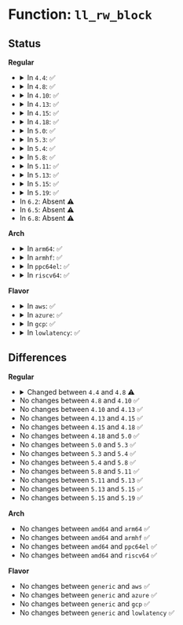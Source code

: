 # Function: <code>ll_rw_block</code>

## Status
<b>Regular</b>
<ul>
<li>
<details>
<summary>In <code>4.4</code>: ✅</summary>

```c
void ll_rw_block(int rw, int nr, struct buffer_head **bhs);
```

**Collision:** Unique Global

**Inline:** No

**Transformation:** False

**Instances:**

```
In fs/buffer.c (ffffffff81244f90)
Location: fs/buffer.c:3086
Inline: False
Direct callers:
  - fs/buffer.c:write_boundary_block
  - fs/buffer.c:__breadahead
  - fs/buffer.c:__block_write_begin
  - fs/buffer.c:block_truncate_page
  - fs/ext4/inode.c:ext4_block_write_begin
  - fs/ext4/inode.c:ext4_block_zero_page_range
  - fs/ext4/inode.c:ext4_bread
  - fs/ext4/namei.c:ext4_find_entry
  - fs/ext4/super.c:ext4_load_journal
  - fs/jbd2/recovery.c:jread
  - fs/jbd2/recovery.c:jread
  - fs/jbd2/journal.c:journal_get_superblock
```
**Symbols:**

```
ffffffff81244f90-ffffffff8124502b: ll_rw_block (STB_GLOBAL)
```
</details>
</li>
<li>
<details>
<summary>In <code>4.8</code>: ✅</summary>

```c
void ll_rw_block(int op, int op_flags, int nr, struct buffer_head **bhs);
```

**Collision:** Unique Global

**Inline:** No

**Transformation:** False

**Instances:**

```
In fs/buffer.c (ffffffff8126db60)
Location: fs/buffer.c:3145
Inline: False
Direct callers:
  - fs/buffer.c:block_truncate_page
  - fs/buffer.c:__block_write_begin_int
  - fs/buffer.c:__breadahead
  - fs/buffer.c:write_boundary_block
  - fs/ext4/inode.c:ext4_block_zero_page_range
  - fs/ext4/inode.c:ext4_block_write_begin
  - fs/ext4/inode.c:ext4_bread
  - fs/ext4/namei.c:ext4_find_entry
  - fs/ext4/super.c:ext4_fill_super
  - fs/jbd2/recovery.c:jread
  - fs/jbd2/recovery.c:jread
  - fs/jbd2/journal.c:journal_get_superblock
  - fs/squashfs/block.c:squashfs_read_data
  - fs/squashfs/block.c:squashfs_read_data
```
**Symbols:**

```
ffffffff8126db60-ffffffff8126dc10: ll_rw_block (STB_GLOBAL)
```
</details>
</li>
<li>
<details>
<summary>In <code>4.10</code>: ✅</summary>

```c
void ll_rw_block(int op, int op_flags, int nr, struct buffer_head **bhs);
```

**Collision:** Unique Global

**Inline:** No

**Transformation:** False

**Instances:**

```
In fs/buffer.c (ffffffff81280db0)
Location: fs/buffer.c:3186
Inline: False
Direct callers:
  - fs/buffer.c:block_truncate_page
  - fs/buffer.c:__block_write_begin_int
  - fs/buffer.c:__breadahead
  - fs/buffer.c:write_boundary_block
  - fs/ext4/inode.c:ext4_block_zero_page_range
  - fs/ext4/inode.c:ext4_block_write_begin
  - fs/ext4/inode.c:ext4_bread
  - fs/ext4/namei.c:ext4_find_entry
  - fs/ext4/super.c:ext4_fill_super
  - fs/jbd2/recovery.c:jread
  - fs/jbd2/recovery.c:jread
  - fs/jbd2/journal.c:journal_get_superblock
  - fs/squashfs/block.c:squashfs_read_data
  - fs/squashfs/block.c:squashfs_read_data
```
**Symbols:**

```
ffffffff81280db0-ffffffff81280e60: ll_rw_block (STB_GLOBAL)
```
</details>
</li>
<li>
<details>
<summary>In <code>4.13</code>: ✅</summary>

```c
void ll_rw_block(int op, int op_flags, int nr, struct buffer_head **bhs);
```

**Collision:** Unique Global

**Inline:** No

**Transformation:** False

**Instances:**

```
In fs/buffer.c (ffffffff8128e690)
Location: fs/buffer.c:3173
Inline: False
Direct callers:
  - fs/buffer.c:block_truncate_page
  - fs/buffer.c:__block_write_begin_int
  - fs/buffer.c:__breadahead
  - fs/buffer.c:write_boundary_block
  - fs/ext4/inode.c:ext4_block_zero_page_range
  - fs/ext4/inode.c:ext4_block_write_begin
  - fs/ext4/inode.c:ext4_bread_batch
  - fs/ext4/inode.c:ext4_bread
  - fs/ext4/super.c:ext4_fill_super
  - fs/jbd2/recovery.c:jread
  - fs/jbd2/recovery.c:jread
  - fs/jbd2/journal.c:journal_get_superblock
  - fs/squashfs/block.c:squashfs_read_data
  - fs/squashfs/block.c:squashfs_read_data
```
**Symbols:**

```
ffffffff8128e690-ffffffff8128e741: ll_rw_block (STB_GLOBAL)
```
</details>
</li>
<li>
<details>
<summary>In <code>4.15</code>: ✅</summary>

```c
void ll_rw_block(int op, int op_flags, int nr, struct buffer_head **bhs);
```

**Collision:** Unique Global

**Inline:** No

**Transformation:** False

**Instances:**

```
In fs/buffer.c (ffffffff812b1280)
Location: fs/buffer.c:3141
Inline: False
Direct callers:
  - fs/buffer.c:block_truncate_page
  - fs/buffer.c:__block_write_begin_int
  - fs/buffer.c:__breadahead
  - fs/buffer.c:write_boundary_block
  - fs/ext4/inode.c:ext4_block_zero_page_range
  - fs/ext4/inode.c:ext4_block_write_begin
  - fs/ext4/inode.c:ext4_bread_batch
  - fs/ext4/inode.c:ext4_bread
  - fs/ext4/super.c:ext4_load_journal
  - fs/jbd2/recovery.c:jread
  - fs/jbd2/recovery.c:jread
  - fs/jbd2/journal.c:journal_get_superblock
  - fs/squashfs/block.c:squashfs_read_data
  - fs/squashfs/block.c:squashfs_read_data
```
**Symbols:**

```
ffffffff812b1280-ffffffff812b1331: ll_rw_block (STB_GLOBAL)
```
</details>
</li>
<li>
<details>
<summary>In <code>4.18</code>: ✅</summary>

```c
void ll_rw_block(int op, int op_flags, int nr, struct buffer_head **bhs);
```

**Collision:** Unique Global

**Inline:** No

**Transformation:** False

**Instances:**

```
In fs/buffer.c (ffffffff812d90e0)
Location: fs/buffer.c:3112
Inline: False
Direct callers:
  - fs/buffer.c:block_truncate_page
  - fs/buffer.c:__block_write_begin_int
  - fs/buffer.c:__breadahead
  - fs/buffer.c:write_boundary_block
  - fs/ext4/inode.c:ext4_block_zero_page_range
  - fs/ext4/inode.c:ext4_block_write_begin
  - fs/ext4/inode.c:ext4_bread_batch
  - fs/ext4/inode.c:ext4_bread
  - fs/ext4/super.c:ext4_load_journal
  - fs/jbd2/recovery.c:jread
  - fs/jbd2/recovery.c:jread
  - fs/jbd2/journal.c:journal_get_superblock
  - fs/squashfs/block.c:squashfs_read_data
  - fs/squashfs/block.c:squashfs_read_data
```
**Symbols:**

```
ffffffff812d90e0-ffffffff812d9195: ll_rw_block (STB_GLOBAL)
```
</details>
</li>
<li>
<details>
<summary>In <code>5.0</code>: ✅</summary>

```c
void ll_rw_block(int op, int op_flags, int nr, struct buffer_head **bhs);
```

**Collision:** Unique Global

**Inline:** No

**Transformation:** False

**Instances:**

```
In fs/buffer.c (ffffffff812ee5b0)
Location: fs/buffer.c:3124
Inline: False
Direct callers:
  - fs/buffer.c:block_truncate_page
  - fs/buffer.c:__block_write_begin_int
  - fs/buffer.c:__breadahead
  - fs/buffer.c:write_boundary_block
  - fs/ext4/inode.c:ext4_block_zero_page_range
  - fs/ext4/inode.c:ext4_block_write_begin
  - fs/ext4/inode.c:ext4_bread_batch
  - fs/ext4/inode.c:ext4_bread
  - fs/ext4/super.c:ext4_load_journal
  - fs/ext4/super.c:ext4_sb_bread
  - fs/jbd2/recovery.c:jread
  - fs/jbd2/recovery.c:jread
  - fs/jbd2/journal.c:journal_get_superblock
  - fs/squashfs/block.c:squashfs_read_data
  - fs/squashfs/block.c:squashfs_read_data
```
**Symbols:**

```
ffffffff812ee5b0-ffffffff812ee665: ll_rw_block (STB_GLOBAL)
```
</details>
</li>
<li>
<details>
<summary>In <code>5.3</code>: ✅</summary>

```c
void ll_rw_block(int op, int op_flags, int nr, struct buffer_head **bhs);
```

**Collision:** Unique Global

**Inline:** No

**Transformation:** False

**Instances:**

```
In fs/buffer.c (ffffffff8130fdb0)
Location: fs/buffer.c:3131
Inline: False
Direct callers:
  - fs/buffer.c:block_truncate_page
  - fs/buffer.c:__block_write_begin_int
  - fs/buffer.c:__breadahead
  - fs/buffer.c:write_boundary_block
  - fs/ext4/inode.c:__ext4_block_zero_page_range
  - fs/ext4/inode.c:ext4_block_write_begin
  - fs/ext4/inode.c:ext4_bread_batch
  - fs/ext4/inode.c:ext4_bread
  - fs/ext4/super.c:ext4_get_dev_journal
  - fs/ext4/super.c:ext4_sb_bread
  - fs/jbd2/recovery.c:jread
  - fs/jbd2/recovery.c:jread
  - fs/jbd2/journal.c:journal_get_superblock
  - fs/squashfs/block.c:squashfs_read_data
  - fs/squashfs/block.c:squashfs_read_data
```
**Symbols:**

```
ffffffff8130fdb0-ffffffff8130fe5e: ll_rw_block (STB_GLOBAL)
```
</details>
</li>
<li>
<details>
<summary>In <code>5.4</code>: ✅</summary>

```c
void ll_rw_block(int op, int op_flags, int nr, struct buffer_head **bhs);
```

**Collision:** Unique Global

**Inline:** No

**Transformation:** False

**Instances:**

```
In fs/buffer.c (ffffffff81322d80)
Location: fs/buffer.c:3108
Inline: False
Direct callers:
  - fs/buffer.c:block_truncate_page
  - fs/buffer.c:__block_write_begin_int
  - fs/buffer.c:__breadahead
  - fs/buffer.c:write_boundary_block
  - fs/ext4/inode.c:__ext4_block_zero_page_range
  - fs/ext4/inode.c:ext4_block_write_begin
  - fs/ext4/inode.c:ext4_bread_batch
  - fs/ext4/inode.c:ext4_bread
  - fs/ext4/super.c:ext4_get_dev_journal
  - fs/ext4/super.c:ext4_sb_bread
  - fs/jbd2/recovery.c:jread
  - fs/jbd2/recovery.c:jread
  - fs/jbd2/journal.c:journal_get_superblock
  - fs/squashfs/block.c:squashfs_read_data
  - fs/squashfs/block.c:squashfs_read_data
```
**Symbols:**

```
ffffffff81322d80-ffffffff81322e2e: ll_rw_block (STB_GLOBAL)
```
</details>
</li>
<li>
<details>
<summary>In <code>5.8</code>: ✅</summary>

```c
void ll_rw_block(int op, int op_flags, int nr, struct buffer_head **bhs);
```

**Collision:** Unique Global

**Inline:** No

**Transformation:** False

**Instances:**

```
In fs/buffer.c (ffffffff8135a230)
Location: fs/buffer.c:3109
Inline: False
Direct callers:
  - fs/buffer.c:block_truncate_page
  - fs/buffer.c:__block_write_begin_int
  - fs/buffer.c:__breadahead_gfp
  - fs/buffer.c:__breadahead
  - fs/buffer.c:write_boundary_block
  - fs/ext4/inode.c:__ext4_block_zero_page_range
  - fs/ext4/inode.c:ext4_block_write_begin
  - fs/ext4/inode.c:ext4_bread_batch
  - fs/ext4/inode.c:ext4_bread
  - fs/ext4/super.c:ext4_get_dev_journal
  - fs/ext4/super.c:ext4_sb_bread
  - fs/jbd2/journal.c:journal_get_superblock
```
**Symbols:**

```
ffffffff8135a230-ffffffff8135a2e7: ll_rw_block (STB_GLOBAL)
```
</details>
</li>
<li>
<details>
<summary>In <code>5.11</code>: ✅</summary>

```c
void ll_rw_block(int op, int op_flags, int nr, struct buffer_head **bhs);
```

**Collision:** Unique Global

**Inline:** No

**Transformation:** False

**Instances:**

```
In fs/buffer.c (ffffffff81368350)
Location: fs/buffer.c:3090
Inline: False
Direct callers:
  - fs/buffer.c:block_truncate_page
  - fs/buffer.c:__block_write_begin_int
  - fs/buffer.c:__breadahead_gfp
  - fs/buffer.c:__breadahead
  - fs/buffer.c:write_boundary_block
  - fs/jbd2/journal.c:journal_get_superblock
```
**Symbols:**

```
ffffffff81368350-ffffffff81368407: ll_rw_block (STB_GLOBAL)
```
</details>
</li>
<li>
<details>
<summary>In <code>5.13</code>: ✅</summary>

```c
void ll_rw_block(int op, int op_flags, int nr, struct buffer_head **bhs);
```

**Collision:** Unique Global

**Inline:** No

**Transformation:** False

**Instances:**

```
In fs/buffer.c (ffffffff8136ef90)
Location: fs/buffer.c:3111
Inline: False
Direct callers:
  - fs/buffer.c:block_truncate_page
  - fs/buffer.c:__block_write_begin_int
  - fs/buffer.c:__breadahead_gfp
  - fs/buffer.c:__breadahead
  - fs/buffer.c:write_boundary_block
  - fs/jbd2/journal.c:journal_get_superblock
```
**Symbols:**

```
ffffffff8136ef90-ffffffff8136f047: ll_rw_block (STB_GLOBAL)
```
</details>
</li>
<li>
<details>
<summary>In <code>5.15</code>: ✅</summary>

```c
void ll_rw_block(int op, int op_flags, int nr, struct buffer_head **bhs);
```

**Collision:** Unique Global

**Inline:** No

**Transformation:** False

**Instances:**

```
In fs/buffer.c (ffffffff813bdbd0)
Location: fs/buffer.c:3090
Inline: False
Direct callers:
  - fs/buffer.c:block_truncate_page
  - fs/buffer.c:__block_write_begin_int
  - fs/buffer.c:__breadahead_gfp
  - fs/buffer.c:__breadahead
  - fs/buffer.c:write_boundary_block
  - fs/jbd2/journal.c:journal_get_superblock
```
**Symbols:**

```
ffffffff813bdbd0-ffffffff813bdc87: ll_rw_block (STB_GLOBAL)
```
</details>
</li>
<li>
<details>
<summary>In <code>5.19</code>: ✅</summary>

```c
void ll_rw_block(int op, int op_flags, int nr, struct buffer_head **bhs);
```

**Collision:** Unique Global

**Inline:** No

**Transformation:** False

**Instances:**

```
In fs/buffer.c (ffffffff81444000)
Location: fs/buffer.c:3075
Inline: False
Direct callers:
  - fs/buffer.c:block_truncate_page
  - fs/buffer.c:__block_write_begin_int
  - fs/buffer.c:__breadahead_gfp
  - fs/buffer.c:__breadahead
  - fs/buffer.c:write_boundary_block
  - fs/jbd2/journal.c:journal_get_superblock
```
**Symbols:**

```
ffffffff81444000-ffffffff814440cc: ll_rw_block (STB_GLOBAL)
```
</details>
</li>
<li>
In <code>6.2</code>: Absent ⚠️
</li>
<li>
In <code>6.5</code>: Absent ⚠️
</li>
<li>
In <code>6.8</code>: Absent ⚠️
</li>
</ul>
<b>Arch</b>
<ul>
<li>
<details>
<summary>In <code>arm64</code>: ✅</summary>

```c
void ll_rw_block(int op, int op_flags, int nr, struct buffer_head **bhs);
```

**Collision:** Unique Global

**Inline:** No

**Transformation:** False

**Instances:**

```
In fs/buffer.c (ffff8000103dbe38)
Location: fs/buffer.c:3108
Inline: False
Direct callers:
  - fs/buffer.c:block_truncate_page
  - fs/buffer.c:__block_write_begin_int
  - fs/buffer.c:__breadahead
  - fs/buffer.c:write_boundary_block
  - fs/ext4/inode.c:__ext4_block_zero_page_range
  - fs/ext4/inode.c:ext4_block_write_begin
  - fs/ext4/inode.c:ext4_bread_batch
  - fs/ext4/inode.c:ext4_bread
  - fs/ext4/super.c:ext4_get_dev_journal
  - fs/ext4/super.c:ext4_sb_bread
  - fs/jbd2/recovery.c:jread
  - fs/jbd2/recovery.c:jread
  - fs/jbd2/journal.c:journal_get_superblock
  - fs/squashfs/block.c:squashfs_read_data
  - fs/squashfs/block.c:squashfs_read_data
```
**Symbols:**

```
ffff8000103dbe38-ffff8000103dbfc0: ll_rw_block (STB_GLOBAL)
```
</details>
</li>
<li>
<details>
<summary>In <code>armhf</code>: ✅</summary>

```c
void ll_rw_block(int op, int op_flags, int nr, struct buffer_head **bhs);
```

**Collision:** Unique Global

**Inline:** No

**Transformation:** False

**Instances:**

```
In fs/buffer.c (c05b51a8)
Location: fs/buffer.c:3108
Inline: False
Direct callers:
  - fs/buffer.c:block_truncate_page
  - fs/buffer.c:__block_write_begin_int
  - fs/buffer.c:__breadahead
  - fs/buffer.c:write_boundary_block
  - fs/ext4/inode.c:__ext4_block_zero_page_range
  - fs/ext4/inode.c:ext4_block_write_begin
  - fs/ext4/inode.c:ext4_bread_batch
  - fs/ext4/inode.c:ext4_bread
  - fs/ext4/super.c:ext4_get_dev_journal
  - fs/ext4/super.c:ext4_sb_bread
  - fs/jbd2/recovery.c:jread
  - fs/jbd2/recovery.c:jread
  - fs/jbd2/journal.c:journal_get_superblock
  - fs/squashfs/block.c:squashfs_read_data
  - fs/squashfs/block.c:squashfs_read_data
  - fs/squashfs/block.c:squashfs_read_data
```
**Symbols:**

```
c05b51a8-c05b52dc: ll_rw_block (STB_GLOBAL)
```
</details>
</li>
<li>
<details>
<summary>In <code>ppc64el</code>: ✅</summary>

```c
void ll_rw_block(int op, int op_flags, int nr, struct buffer_head **bhs);
```

**Collision:** Unique Global

**Inline:** No

**Transformation:** False

**Instances:**

```
In fs/buffer.c (c0000000004e1240)
Location: fs/buffer.c:3108
Inline: False
Direct callers:
  - fs/buffer.c:block_truncate_page
  - fs/buffer.c:__block_write_begin_int
  - fs/buffer.c:__breadahead
  - fs/buffer.c:write_boundary_block
  - fs/ext4/inode.c:__ext4_block_zero_page_range
  - fs/ext4/inode.c:ext4_block_write_begin
  - fs/ext4/inode.c:ext4_bread_batch
  - fs/ext4/inode.c:ext4_bread
  - fs/ext4/super.c:ext4_get_dev_journal
  - fs/ext4/super.c:ext4_sb_bread
  - fs/jbd2/recovery.c:jread
  - fs/jbd2/recovery.c:jread
  - fs/jbd2/journal.c:journal_get_superblock
  - fs/squashfs/block.c:squashfs_read_data
  - fs/squashfs/block.c:squashfs_read_data
```
**Symbols:**

```
c0000000004e1240-c0000000004e13d4: ll_rw_block (STB_GLOBAL)
```
</details>
</li>
<li>
<details>
<summary>In <code>riscv64</code>: ✅</summary>

```c
void ll_rw_block(int op, int op_flags, int nr, struct buffer_head **bhs);
```

**Collision:** Unique Global

**Inline:** No

**Transformation:** False

**Instances:**

```
In fs/buffer.c (ffffffe0002943c4)
Location: fs/buffer.c:3108
Inline: False
Direct callers:
  - fs/buffer.c:block_truncate_page
  - fs/buffer.c:__block_write_begin_int
  - fs/buffer.c:__breadahead
  - fs/buffer.c:write_boundary_block
  - fs/ext4/inode.c:__ext4_block_zero_page_range
  - fs/ext4/inode.c:ext4_block_write_begin
  - fs/ext4/inode.c:ext4_bread_batch
  - fs/ext4/inode.c:ext4_bread
  - fs/ext4/super.c:ext4_get_dev_journal
  - fs/ext4/super.c:ext4_sb_bread
  - fs/jbd2/recovery.c:jread
  - fs/jbd2/recovery.c:jread
  - fs/jbd2/journal.c:journal_get_superblock
  - fs/squashfs/block.c:squashfs_read_data
  - fs/squashfs/block.c:squashfs_read_data
```
**Symbols:**

```
ffffffe0002943c4-ffffffe0002944b8: ll_rw_block (STB_GLOBAL)
```
</details>
</li>
</ul>
<b>Flavor</b>
<ul>
<li>
<details>
<summary>In <code>aws</code>: ✅</summary>

```c
void ll_rw_block(int op, int op_flags, int nr, struct buffer_head **bhs);
```

**Collision:** Unique Global

**Inline:** No

**Transformation:** False

**Instances:**

```
In fs/buffer.c (ffffffff8131b360)
Location: fs/buffer.c:3108
Inline: False
Direct callers:
  - fs/buffer.c:block_truncate_page
  - fs/buffer.c:__block_write_begin_int
  - fs/buffer.c:__breadahead
  - fs/buffer.c:write_boundary_block
  - fs/ext4/inode.c:__ext4_block_zero_page_range
  - fs/ext4/inode.c:ext4_block_write_begin
  - fs/ext4/inode.c:ext4_bread_batch
  - fs/ext4/inode.c:ext4_bread
  - fs/ext4/super.c:ext4_get_dev_journal
  - fs/ext4/super.c:ext4_sb_bread
  - fs/jbd2/recovery.c:jread
  - fs/jbd2/recovery.c:jread
  - fs/jbd2/journal.c:journal_get_superblock
  - fs/squashfs/block.c:squashfs_read_data
  - fs/squashfs/block.c:squashfs_read_data
```
**Symbols:**

```
ffffffff8131b360-ffffffff8131b40e: ll_rw_block (STB_GLOBAL)
```
</details>
</li>
<li>
<details>
<summary>In <code>azure</code>: ✅</summary>

```c
void ll_rw_block(int op, int op_flags, int nr, struct buffer_head **bhs);
```

**Collision:** Unique Global

**Inline:** No

**Transformation:** False

**Instances:**

```
In fs/buffer.c (ffffffff8130bf00)
Location: fs/buffer.c:3108
Inline: False
Direct callers:
  - fs/buffer.c:block_truncate_page
  - fs/buffer.c:__block_write_begin_int
  - fs/buffer.c:__breadahead
  - fs/buffer.c:write_boundary_block
  - fs/ext4/inode.c:__ext4_block_zero_page_range
  - fs/ext4/inode.c:ext4_block_write_begin
  - fs/ext4/inode.c:ext4_bread_batch
  - fs/ext4/inode.c:ext4_bread
  - fs/ext4/super.c:ext4_get_dev_journal
  - fs/ext4/super.c:ext4_sb_bread
  - fs/jbd2/recovery.c:jread
  - fs/jbd2/recovery.c:jread
  - fs/jbd2/journal.c:journal_get_superblock
  - fs/squashfs/block.c:squashfs_read_data
  - fs/squashfs/block.c:squashfs_read_data
```
**Symbols:**

```
ffffffff8130bf00-ffffffff8130bfae: ll_rw_block (STB_GLOBAL)
```
</details>
</li>
<li>
<details>
<summary>In <code>gcp</code>: ✅</summary>

```c
void ll_rw_block(int op, int op_flags, int nr, struct buffer_head **bhs);
```

**Collision:** Unique Global

**Inline:** No

**Transformation:** False

**Instances:**

```
In fs/buffer.c (ffffffff81318e30)
Location: fs/buffer.c:3108
Inline: False
Direct callers:
  - fs/buffer.c:block_truncate_page
  - fs/buffer.c:__block_write_begin_int
  - fs/buffer.c:__breadahead
  - fs/buffer.c:write_boundary_block
  - fs/ext4/inode.c:__ext4_block_zero_page_range
  - fs/ext4/inode.c:ext4_block_write_begin
  - fs/ext4/inode.c:ext4_bread_batch
  - fs/ext4/inode.c:ext4_bread
  - fs/ext4/super.c:ext4_get_dev_journal
  - fs/ext4/super.c:ext4_sb_bread
  - fs/jbd2/recovery.c:jread
  - fs/jbd2/recovery.c:jread
  - fs/jbd2/journal.c:journal_get_superblock
  - fs/squashfs/block.c:squashfs_read_data
  - fs/squashfs/block.c:squashfs_read_data
```
**Symbols:**

```
ffffffff81318e30-ffffffff81318ede: ll_rw_block (STB_GLOBAL)
```
</details>
</li>
<li>
<details>
<summary>In <code>lowlatency</code>: ✅</summary>

```c
void ll_rw_block(int op, int op_flags, int nr, struct buffer_head **bhs);
```

**Collision:** Unique Global

**Inline:** No

**Transformation:** False

**Instances:**

```
In fs/buffer.c (ffffffff8132aa60)
Location: fs/buffer.c:3108
Inline: False
Direct callers:
  - fs/buffer.c:block_truncate_page
  - fs/buffer.c:__block_write_begin_int
  - fs/buffer.c:__breadahead
  - fs/buffer.c:write_boundary_block
  - fs/ext4/inode.c:__ext4_block_zero_page_range
  - fs/ext4/inode.c:ext4_block_write_begin
  - fs/ext4/inode.c:ext4_bread_batch
  - fs/ext4/inode.c:ext4_bread
  - fs/ext4/super.c:ext4_get_dev_journal
  - fs/ext4/super.c:ext4_sb_bread
  - fs/jbd2/recovery.c:jread
  - fs/jbd2/recovery.c:jread
  - fs/jbd2/journal.c:journal_get_superblock
  - fs/squashfs/block.c:squashfs_read_data
  - fs/squashfs/block.c:squashfs_read_data
```
**Symbols:**

```
ffffffff8132aa60-ffffffff8132ab0e: ll_rw_block (STB_GLOBAL)
```
</details>
</li>
</ul>

## Differences
<b>Regular</b>
<ul>
<li>
<details>
<summary>Changed between <code>4.4</code> and <code>4.8</code> ⚠️</summary>
<ul>
<li>
<b>Param added. </b>
<code>int op</code>
</li>
<li>
<b>Param added. </b>
<code>int op_flags</code>
</li>
<li>
<b>Param removed. </b>
<code>int rw</code>
</li>
<li>
<b>Param reordered. </b>
<code>rw, nr, bhs</code> ➡️ <code>op, op_flags, nr, bhs</code>
</li>
</ul>
</details>
</li>
<li>
No changes between <code>4.8</code> and <code>4.10</code> ✅
</li>
<li>
No changes between <code>4.10</code> and <code>4.13</code> ✅
</li>
<li>
No changes between <code>4.13</code> and <code>4.15</code> ✅
</li>
<li>
No changes between <code>4.15</code> and <code>4.18</code> ✅
</li>
<li>
No changes between <code>4.18</code> and <code>5.0</code> ✅
</li>
<li>
No changes between <code>5.0</code> and <code>5.3</code> ✅
</li>
<li>
No changes between <code>5.3</code> and <code>5.4</code> ✅
</li>
<li>
No changes between <code>5.4</code> and <code>5.8</code> ✅
</li>
<li>
No changes between <code>5.8</code> and <code>5.11</code> ✅
</li>
<li>
No changes between <code>5.11</code> and <code>5.13</code> ✅
</li>
<li>
No changes between <code>5.13</code> and <code>5.15</code> ✅
</li>
<li>
No changes between <code>5.15</code> and <code>5.19</code> ✅
</li>
</ul>
<b>Arch</b>
<ul>
<li>
No changes between <code>amd64</code> and <code>arm64</code> ✅
</li>
<li>
No changes between <code>amd64</code> and <code>armhf</code> ✅
</li>
<li>
No changes between <code>amd64</code> and <code>ppc64el</code> ✅
</li>
<li>
No changes between <code>amd64</code> and <code>riscv64</code> ✅
</li>
</ul>
<b>Flavor</b>
<ul>
<li>
No changes between <code>generic</code> and <code>aws</code> ✅
</li>
<li>
No changes between <code>generic</code> and <code>azure</code> ✅
</li>
<li>
No changes between <code>generic</code> and <code>gcp</code> ✅
</li>
<li>
No changes between <code>generic</code> and <code>lowlatency</code> ✅
</li>
</ul>

